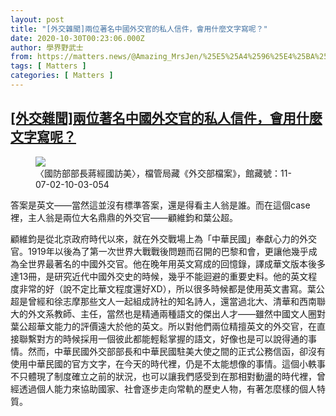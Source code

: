 ```yaml
---
layout: post
title: "[外交雜聞]兩位著名中國外交官的私人信件，會用什麼文字寫呢？"
date: 2020-10-30T00:23:06.000Z
author: 學界野武士
from: https://matters.news/@Amazing_MrsJen/%25E5%25A4%2596%25E4%25BA%25A4%25E9%259B%259C%25E8%2581%259E-%25E5%2585%25A9%25E4%25BD%258D%25E8%2591%2597%25E5%2590%258D%25E4%25B8%25AD%25E5%259C%258B%25E5%25A4%2596%25E4%25BA%25A4%25E5%25AE%2598%25E7%259A%2584%25E7%25A7%2581%25E4%25BA%25BA%25E4%25BF%25A1%25E4%25BB%25B6-%25E6%259C%2583%25E7%2594%25A8%25E4%25BB%2580%25E9%25BA%25BC%25E6%2596%2587%25E5%25AD%2597%25E5%25AF%25AB%25E5%2591%25A2-bafyreih3zdmlu7wfhwgtf5dcjnlhgskmijlydryx7b2zf6mhe3vh42hxe4
tags: [ Matters ]
categories: [ Matters ]
---
```

<!--1604017386000-->
[[外交雜聞]兩位著名中國外交官的私人信件，會用什麼文字寫呢？](https://matters.news/@Amazing_MrsJen/%25E5%25A4%2596%25E4%25BA%25A4%25E9%259B%259C%25E8%2581%259E-%25E5%2585%25A9%25E4%25BD%258D%25E8%2591%2597%25E5%2590%258D%25E4%25B8%25AD%25E5%259C%258B%25E5%25A4%2596%25E4%25BA%25A4%25E5%25AE%2598%25E7%259A%2584%25E7%25A7%2581%25E4%25BA%25BA%25E4%25BF%25A1%25E4%25BB%25B6-%25E6%259C%2583%25E7%2594%25A8%25E4%25BB%2580%25E9%25BA%25BC%25E6%2596%2587%25E5%25AD%2597%25E5%25AF%25AB%25E5%2591%25A2-bafyreih3zdmlu7wfhwgtf5dcjnlhgskmijlydryx7b2zf6mhe3vh42hxe4)
------

<div>
<figure class="image">      <picture>        <source type="image/webp" media="(min-width: 768px)" srcset="https://assets.matters.news/processed/1080w/embed/8f157ca9-a3c1-4cab-aa89-f1137a523200.webp" onerror="this.srcset='https://assets.matters.news/embed/8f157ca9-a3c1-4cab-aa89-f1137a523200.jpeg'">        <source media="(min-width: 768px)" srcset="https://assets.matters.news/processed/1080w/embed/8f157ca9-a3c1-4cab-aa89-f1137a523200.jpeg" onerror="this.srcset='https://assets.matters.news/embed/8f157ca9-a3c1-4cab-aa89-f1137a523200.jpeg'">        <source type="image/webp" srcset="https://assets.matters.news/processed/540w/embed/8f157ca9-a3c1-4cab-aa89-f1137a523200.webp">        <img src="https://assets.matters.news/embed/8f157ca9-a3c1-4cab-aa89-f1137a523200.jpeg" srcset="https://assets.matters.news/processed/540w/embed/8f157ca9-a3c1-4cab-aa89-f1137a523200.jpeg" loading="lazy" referrerpolicy="no-referrer">      </picture>    <figcaption><span>〈國防部部長蔣經國訪美〉，檔管局藏《外交部檔案》，館藏號：11-07-02-10-03-054</span></figcaption></figure><p>答案是英文——當然這並沒有標準答案，還是得看主人翁是誰。而在這個case裡，主人翁是兩位大名鼎鼎的外交官——顧維鈞和葉公超。</p><p>顧維鈞是從北京政府時代以來，就在外交戰場上為「中華民國」奉獻心力的外交官。1919年以後為了第一次世界大戰戰後問題而召開的巴黎和會，更讓他幾乎成為全世界最著名的中國外交官。他在晚年用英文寫成的回憶錄，譯成華文版本後多達13冊，是研究近代中國外交史的時候，幾乎不能迴避的重要史料。他的英文程度非常的好（說不定比華文程度還好XD），所以很多時候都是使用英文書寫。葉公超是曾經和徐志摩那些文人一起組成詩社的知名詩人，還當過北大、清華和西南聯大的外文系教師、主任，當然也是精通兩種語文的傑出人才——雖然中國文人圈對葉公超華文能力的評價遠大於他的英文。所以對他們兩位精擅英文的外交官，在直接聯繫對方的時候採用一個彼此都能輕鬆掌握的語文，好像也是可以說得通的事情。然而，中華民國外交部部長和中華民國駐美大使之間的正式公務信函，卻沒有使用中華民國的官方文字，在今天的時代裡，仍是不太能想像的事情。這個小軼事不只體現了制度確立之前的狀況，也可以讓我們感受到在那相對動盪的時代裡，曾經透過個人能力來協助國家、社會逐步走向常軌的歷史人物，有著怎麼樣的個人特質。</p>
</div>
